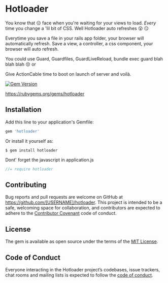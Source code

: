 # Hotloader
You know that :expressionless: face when you're waiting for your views to load. _Every_ time you change a 'lil bit of CSS. Well Hotloader auto refreshes :open_mouth: :smirk:


Everytime you save a file in your rails app folder, your browser will automatically refresh. Save a view, a controller, a css component, your browser will auto refresh.

You could use Guard, Guardfiles, GuardLiveReload, bundle exec guard blah blah blah :unamused: or


Give ActionCable time to boot on launch of server and voilà.

[![Gem Version](https://badge.fury.io/rb/hotloader.svg)](https://badge.fury.io/rb/hotloader)

https://rubygems.org/gems/hotloader

## Installation

Add this line to your application's Gemfile:

```ruby
gem 'hotloader'
```

Or install it yourself as:

    $ gem install hotloader
    
    
Dont' forget the javascript in application.js

``` javascript
//= require hotloader
```

## Contributing

Bug reports and pull requests are welcome on GitHub at https://github.com/[USERNAME]/hotloader. This project is intended to be a safe, welcoming space for collaboration, and contributors are expected to adhere to the [Contributor Covenant](http://contributor-covenant.org) code of conduct.

## License

The gem is available as open source under the terms of the [MIT License](https://opensource.org/licenses/MIT).

## Code of Conduct

Everyone interacting in the Hotloader project’s codebases, issue trackers, chat rooms and mailing lists is expected to follow the [code of conduct](https://github.com/[USERNAME]/hotloader/blob/master/CODE_OF_CONDUCT.md).
